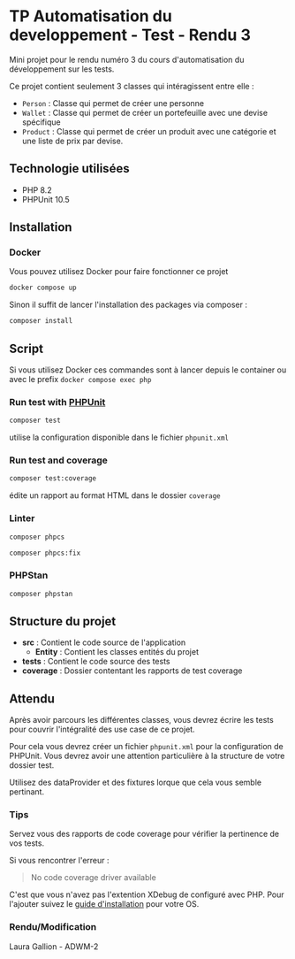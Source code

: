 # TP Automatisation du developpement - Test - Rendu 3

Mini projet pour le rendu numéro 3 du cours d'automatisation du développement sur les tests.

Ce projet contient seulement 3 classes qui intéragissent entre elle :

- `Person` : Classe qui permet de créer une personne
- `Wallet` : Classe qui permet de créer un portefeuille avec une devise spécifique
- `Product` : Classe qui permet de créer un produit avec une catégorie et une liste de prix par devise.

## Technologie utilisées

- PHP 8.2
- PHPUnit 10.5

## Installation

### Docker

Vous pouvez utilisez Docker pour faire fonctionner ce projet

```sh
docker compose up
```

Sinon il suffit de lancer l'installation des packages via composer :

```sh
composer install
```

## Script

Si vous utilisez Docker ces commandes sont à lancer depuis le container ou avec le prefix `docker compose exec php`

### Run test with [PHPUnit](https://phpunit.de/)

```sh
composer test
```

utilise la configuration disponible dans le fichier `phpunit.xml`

### Run test and coverage

```sh
composer test:coverage
```

édite un rapport au format HTML dans le dossier `coverage`

### Linter

```sh
composer phpcs
```

```sh
composer phpcs:fix
```

### PHPStan

```sh
composer phpstan
```

## Structure du projet

- **src** : Contient le code source de l'application
  - **Entity** : Contient les classes entités du projet
- **tests** : Contient le code source des tests
- **coverage** : Dossier contentant les rapports de test coverage

## Attendu

Après avoir parcours les différentes classes, vous devrez écrire les tests pour couvrir l'intégralité des use case de ce projet.

Pour cela vous devrez créer un fichier `phpunit.xml` pour la configuration de PHPUnit. Vous devrez avoir une attention particulière à la structure de votre dossier test.

Utilisez des dataProvider et des fixtures lorque que cela vous semble pertinant.

### Tips

Servez vous des rapports de code coverage pour vérifier la pertinence de vos tests.

Si vous rencontrer l'erreur :
  > No code coverage driver available

C'est que vous n'avez pas l'extention XDebug de configuré avec PHP. Pour l'ajouter suivez le [guide d'installation](https://xdebug.org/docs/install) pour votre OS.

### Rendu/Modification
Laura Gallion  - ADWM-2